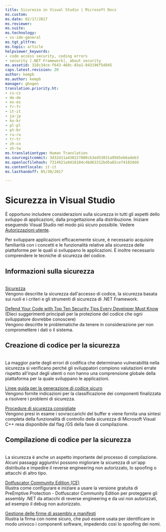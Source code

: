 ```yaml
---
title: Sicurezza in Visual Studio | Microsoft Docs
ms.custom: 
ms.date: 02/17/2017
ms.reviewer: 
ms.suite: 
ms.technology:
- vs-ide-general
ms.tgt_pltfrm: 
ms.topic: article
helpviewer_keywords:
- code access security, coding errors
- security [.NET Framework], about security
ms.assetid: 318c34ce-f643-468c-83a1-843196f5d845
caps.latest.revision: 20
author: kempb
ms.author: kempb
manager: ghogen
translation.priority.ht:
- cs-cz
- de-de
- es-es
- fr-fr
- it-it
- ja-jp
- ko-kr
- pl-pl
- pt-br
- ru-ru
- tr-tr
- zh-cn
- zh-tw
ms.translationtype: Human Translation
ms.sourcegitcommit: 3d32d11a430227800cb3ed53831a9565eb6adeb3
ms.openlocfilehash: 7314921a9416184c4bd63312bd5a82cef4102ddd
ms.contentlocale: it-it
ms.lasthandoff: 05/30/2017

---
```

# Sicurezza in Visual Studio
<a id="security-in-visual-studio" class="xliff"></a>
È opportuno includere considerazioni sulla sicurezza in tutti gli aspetti dello sviluppo di applicazioni, dalla progettazione alla distribuzione. Iniziare eseguendo Visual Studio nel modo più sicuro possibile. Vedere [Autorizzazioni utente](../ide/user-permissions-and-visual-studio.md).  
  
 Per sviluppare applicazioni efficacemente sicure, è necessario acquisire familiarità con i concetti e le funzionalità relative alla sicurezza delle piattaforme per le quali si sviluppano le applicazioni. È inoltre necessario comprendere le tecniche di sicurezza del codice.  
  
## Informazioni sulla sicurezza
<a id="understanding-security" class="xliff"></a>  
 [Sicurezza](/dotnet/standard/security/index)  
 Vengono descritte la sicurezza dall'accesso di codice, la sicurezza basata sui ruoli e i criteri e gli strumenti di sicurezza di .NET Framework.  
  
 [Defend Your Code with Top Ten Security Tips Every Developer Must Know](http://go.microsoft.com/fwlink/?LinkId=72877) (Dieci suggerimenti principali per la protezione del codice che ogni sviluppatore dovrebbe conoscere)  
 Vengono descritte le problematiche da tenere in considerazione per non compromettere i dati o il sistema.  
  
## Creazione di codice per la sicurezza
<a id="coding-for-security" class="xliff"></a>  
 La maggior parte degli errori di codifica che determinano vulnerabilità nella sicurezza si verificano perché gli sviluppatori compiono valutazioni errate rispetto all'input degli utenti o non hanno una comprensione globale della piattaforma per la quale sviluppano le applicazioni.  
  
 [Linee guida per la generazione di codice sicuro](/dotnet/standard/security/secure-coding-guidelines)  
 Vengono fornite indicazioni per la classificazione dei componenti finalizzata a risolvere i problemi di sicurezza.  
  
 [Procedure di sicurezza consigliate](/cpp/top/security-best-practices-for-cpp)  
 Vengono presi in esame i sovraccarichi del buffer e viene fornita una sintesi completa della funzionalità di controllo della sicurezza di Microsoft Visual C++ resa disponibile dal flag /GS della fase di compilazione.

## Compilazione di codice per la sicurezza
<a id="building-for-security" class="xliff"></a>  
 La sicurezza è anche un aspetto importante del processo di compilazione.  Alcuni passaggi aggiuntivi possono migliorare la sicurezza di un'app distribuita e impedire il reverse engineering non autorizzato, lo spoofing o attacchi di altro tipo.

 [Dotfuscator Community Edition (CE)](dotfuscator/index.md)  
 Illustra come configurare e iniziare a usare la versione gratuita di PreEmptive Protection - Dotfuscator Community Edition per proteggere gli assembly .NET da attacchi di reverse engineering e da usi non autorizzati, ad esempio il debug non autorizzato.
  
 [Gestione delle firme di assembly e manifesti](managing-assembly-and-manifest-signing.md)  
 Illustra la firma con nome sicuro, che può essere usata per identificare in modo univoco i componenti software, impedendo così lo spoofing dei nomi.
